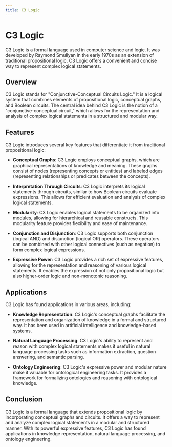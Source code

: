 ```yaml
---
title: C3 Logic
---
```

# C3 Logic

C3 Logic is a formal language used in computer science and logic. It was developed by Raymond Smullyan in the early 1970s as an extension of traditional propositional logic. C3 Logic offers a convenient and concise way to represent complex logical statements.

## Overview

C3 Logic stands for "Conjunctive-Conceptual Circuits Logic." It is a logical system that combines elements of propositional logic, conceptual graphs, and Boolean circuits. The central idea behind C3 Logic is the notion of a "conjunctive-conceptual circuit," which allows for the representation and analysis of complex logical statements in a structured and modular way.

## Features

C3 Logic introduces several key features that differentiate it from traditional propositional logic:

- **Conceptual Graphs**: C3 Logic employs conceptual graphs, which are graphical representations of knowledge and meaning. These graphs consist of nodes (representing concepts or entities) and labeled edges (representing relationships or predicates between the concepts).

- **Interpretation Through Circuits**: C3 Logic interprets its logical statements through circuits, similar to how Boolean circuits evaluate expressions. This allows for efficient evaluation and analysis of complex logical statements.

- **Modularity**: C3 Logic enables logical statements to be organized into modules, allowing for hierarchical and reusable constructs. This modularity feature provides flexibility and ease of maintenance.

- **Conjunction and Disjunction**: C3 Logic supports both conjunction (logical AND) and disjunction (logical OR) operators. These operators can be combined with other logical connectives (such as negation) to form complex logical expressions.

- **Expressive Power**: C3 Logic provides a rich set of expressive features, allowing for the representation and reasoning of various logical statements. It enables the expression of not only propositional logic but also higher-order logic and non-monotonic reasoning.

## Applications

C3 Logic has found applications in various areas, including:

- **Knowledge Representation**: C3 Logic's conceptual graphs facilitate the representation and organization of knowledge in a formal and structured way. It has been used in artificial intelligence and knowledge-based systems.

- **Natural Language Processing**: C3 Logic's ability to represent and reason with complex logical statements makes it useful in natural language processing tasks such as information extraction, question answering, and semantic parsing.

- **Ontology Engineering**: C3 Logic's expressive power and modular nature make it valuable for ontological engineering tasks. It provides a framework for formalizing ontologies and reasoning with ontological knowledge.

## Conclusion

C3 Logic is a formal language that extends propositional logic by incorporating conceptual graphs and circuits. It offers a way to represent and analyze complex logical statements in a modular and structured manner. With its powerful expressive features, C3 Logic has found applications in knowledge representation, natural language processing, and ontology engineering.